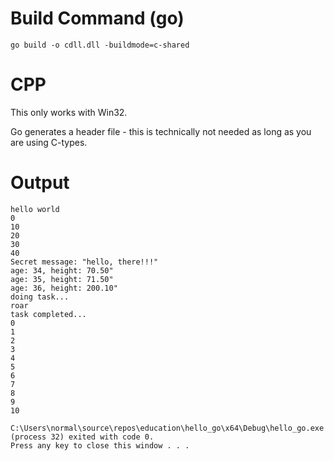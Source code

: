 # Build Command (go)

```
go build -o cdll.dll -buildmode=c-shared
```

# CPP

This only works with Win32.

Go generates a header file - this is technically not needed as long as you are using C-types.

# Output

```
hello world
0
10
20
30
40
Secret message: "hello, there!!!"
age: 34, height: 70.50"
age: 35, height: 71.50"
age: 36, height: 200.10"
doing task...
roar
task completed...
0
1
2
3
4
5
6
7
8
9
10

C:\Users\normal\source\repos\education\hello_go\x64\Debug\hello_go.exe (process 32) exited with code 0.
Press any key to close this window . . .
```
